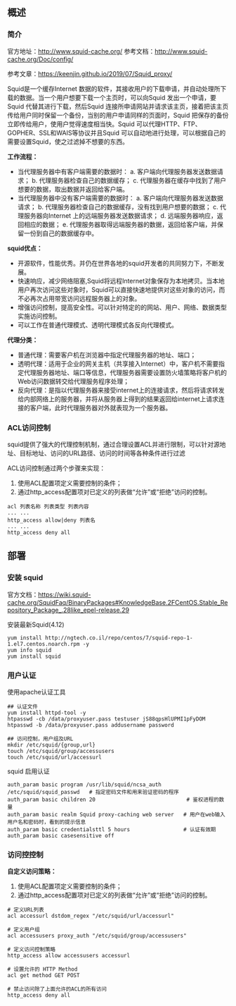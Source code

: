 

## 概述

### 简介

官方地址：<http://www.squid-cache.org/>
参考文档：<http://www.squid-cache.org/Doc/config/>

参考文章：<https://keenjin.github.io/2019/07/Squid_proxy/>

Squid是一个缓存Internet 数据的软件，其接收用户的下载申请，并自动处理所下载的数据。当一个用户想要下载一个主页时，可以向Squid 发出一个申请，要Squid 代替其进行下载，然后Squid 连接所申请网站并请求该主页，接着把该主页传给用户同时保留一个备份，当别的用户申请同样的页面时，Squid 把保存的备份立即传给用户，使用户觉得速度相当快。Squid 可以代理HTTP、FTP、GOPHER、SSL和WAIS等协议并且Squid 可以自动地进行处理，可以根据自己的需要设置Squid，使之过滤掉不想要的东西。

**工作流程：**
- 当代理服务器中有客户端需要的数据时：
  a. 客户端向代理服务器发送数据请求；
  b. 代理服务器检查自己的数据缓存；
  c. 代理服务器在缓存中找到了用户想要的数据，取出数据并返回给客户端。
- 当代理服务器中没有客户端需要的数据时：
  a. 客户端向代理服务器发送数据请求；
  b. 代理服务器检查自己的数据缓存，没有找到用户想要的数据；
  c. 代理服务器向Internet 上的远端服务器发送数据请求；
  d. 远端服务器响应，返回相应的数据；
  e. 代理服务器取得远端服务器的数据，返回给客户端，并保留一份到自己的数据缓存中。

**squid优点：**
- 开源软件，性能优秀。并仍在世界各地的squid开发者的共同努力下，不断发展。
- 快速响应，减少网络阻塞,Squid将远程Internet对象保存为本地拷贝。当本地用户再次访问这些对象时，Squid可以直接快速地提供对这些对象的访问，而不必再次占用带宽访问远程服务器上的对象。
- 增强访问控制，提高安全性。可以针对特定的的网站、用户、网络、数据类型实施访问控制。
- 可以工作在普通代理模式、透明代理模式各反向代理模式。

**代理分类：**
- 普通代理：需要客户机在浏览器中指定代理服务器的地址、端口；
- 透明代理：适用于企业的网关主机（共享接入Internet）中，客户机不需要指定代理服务器地址、端口等信息，代理服务器需要设置防火墙策略将客户机的Web访问数据转交给代理服务程序处理；
- 反向代理：是指以代理服务器来接受internet上的连接请求，然后将请求转发给内部网络上的服务器，并将从服务器上得到的结果返回给internet上请求连接的客户端，此时代理服务器对外就表现为一个服务器。

### ACL访问控制
squid提供了强大的代理控制机制，通过合理设置ACL并进行限制，可以针对源地址、目标地址、访问的URL路径、访问的时间等各种条件进行过滤

ACL访问控制通过两个步骤来实现：
1. 使用ACL配置项定义需要控制的条件；
2. 通过http_access配置项对已定义的列表做“允许”或“拒绝”访问的控制。

```shell
acl 列表名称 列表类型 列表内容
... ...
http_access allow|deny 列表名
... ...
http_access deny all
```

## 部署
### 安装 squid

官方文档：https://wiki.squid-cache.org/SquidFaq/BinaryPackages#KnowledgeBase.2FCentOS.Stable_Repository_Package_.28like_epel-release.29


安装最新Squid(4.12)
```shell
yum install http://ngtech.co.il/repo/centos/7/squid-repo-1-1.el7.centos.noarch.rpm -y
yum info squid
yum install squid

```

### 用户认证
使用apache认证工具

```shell
## 认证文件
yum install httpd-tool -y
htpasswd -cb /data/proxyuser.pass testuser jS88qpsHlUPMI1pFyDOM
htpasswd -b /data/proxyuser.pass addusername password

## 访问控制，用户组及URL
mkdir /etc/squid/{group,url}
touch /etc/squid/group/accessusers
touch /etc/squid/url/accessurl
```

squid 启用认证
```shell
auth_param basic program /usr/lib/squid/ncsa_auth /etc/squid/squid_passwd   # 指定密码文件和用来验证密码的程序
auth_param basic children 20                             # 鉴权进程的数量
auth_param basic realm Squid proxy-caching web server   # 用户在web输入用户名和密码时，看到的提示信息
auth_param basic credentialsttl 5 hours                 # 认证有效期
auth_param basic casesensitive off     
```

### 访问控控制
**自定义访问策略：**
1. 使用ACL配置项定义需要控制的条件；
2. 通过http_access配置项对已定义的列表做“允许”或“拒绝”访问的控制。


```shell
# 定义URL列表
acl accessurl dstdom_regex "/etc/squid/url/accessurl"

# 定义用户组
acl accessusers proxy_auth "/etc/squid/group/accessusers"

# 定义访问控制策略
http_access allow accessusers accessurl

# 设置允许的 HTTP Method
acl get method GET POST

# 禁止访问除了上面允许的ACL的所有访问
http_access deny all

```



